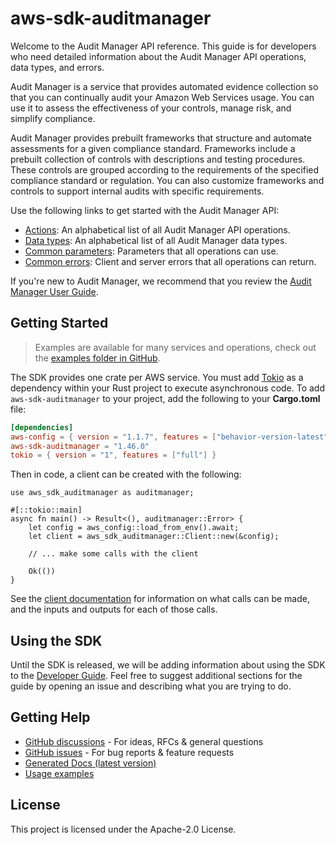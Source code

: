 # aws-sdk-auditmanager

Welcome to the Audit Manager API reference. This guide is for developers who need detailed information about the Audit Manager API operations, data types, and errors.

Audit Manager is a service that provides automated evidence collection so that you can continually audit your Amazon Web Services usage. You can use it to assess the effectiveness of your controls, manage risk, and simplify compliance.

Audit Manager provides prebuilt frameworks that structure and automate assessments for a given compliance standard. Frameworks include a prebuilt collection of controls with descriptions and testing procedures. These controls are grouped according to the requirements of the specified compliance standard or regulation. You can also customize frameworks and controls to support internal audits with specific requirements.

Use the following links to get started with the Audit Manager API:
  - [Actions](https://docs.aws.amazon.com/audit-manager/latest/APIReference/API_Operations.html): An alphabetical list of all Audit Manager API operations.
  - [Data types](https://docs.aws.amazon.com/audit-manager/latest/APIReference/API_Types.html): An alphabetical list of all Audit Manager data types.
  - [Common parameters](https://docs.aws.amazon.com/audit-manager/latest/APIReference/CommonParameters.html): Parameters that all operations can use.
  - [Common errors](https://docs.aws.amazon.com/audit-manager/latest/APIReference/CommonErrors.html): Client and server errors that all operations can return.

If you're new to Audit Manager, we recommend that you review the [Audit Manager User Guide](https://docs.aws.amazon.com/audit-manager/latest/userguide/what-is.html).

## Getting Started

> Examples are available for many services and operations, check out the
> [examples folder in GitHub](https://github.com/awslabs/aws-sdk-rust/tree/main/examples).

The SDK provides one crate per AWS service. You must add [Tokio](https://crates.io/crates/tokio)
as a dependency within your Rust project to execute asynchronous code. To add `aws-sdk-auditmanager` to
your project, add the following to your **Cargo.toml** file:

```toml
[dependencies]
aws-config = { version = "1.1.7", features = ["behavior-version-latest"] }
aws-sdk-auditmanager = "1.46.0"
tokio = { version = "1", features = ["full"] }
```

Then in code, a client can be created with the following:

```rust,no_run
use aws_sdk_auditmanager as auditmanager;

#[::tokio::main]
async fn main() -> Result<(), auditmanager::Error> {
    let config = aws_config::load_from_env().await;
    let client = aws_sdk_auditmanager::Client::new(&config);

    // ... make some calls with the client

    Ok(())
}
```

See the [client documentation](https://docs.rs/aws-sdk-auditmanager/latest/aws_sdk_auditmanager/client/struct.Client.html)
for information on what calls can be made, and the inputs and outputs for each of those calls.

## Using the SDK

Until the SDK is released, we will be adding information about using the SDK to the
[Developer Guide](https://docs.aws.amazon.com/sdk-for-rust/latest/dg/welcome.html). Feel free to suggest
additional sections for the guide by opening an issue and describing what you are trying to do.

## Getting Help

* [GitHub discussions](https://github.com/awslabs/aws-sdk-rust/discussions) - For ideas, RFCs & general questions
* [GitHub issues](https://github.com/awslabs/aws-sdk-rust/issues/new/choose) - For bug reports & feature requests
* [Generated Docs (latest version)](https://awslabs.github.io/aws-sdk-rust/)
* [Usage examples](https://github.com/awslabs/aws-sdk-rust/tree/main/examples)

## License

This project is licensed under the Apache-2.0 License.

